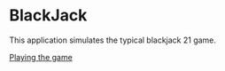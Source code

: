 # BlackJack

This application simulates the typical blackjack 21 game.

[Playing the game](https://angel-glez1.github.io/BlackJack/)